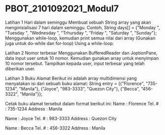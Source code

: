 # PBOT_2101092021_Modul7

Latihan 1 
Hari dalam seminggu 
Membuat sebuah String array yang akan menginisialisasi 7 hari dalam seminggu. 
Contoh, 
String days[] = {"Monday ", "Tuesday ", "Wednesday ", "Trhursday ", "Friday ", "Saturday ", "Sunday"};
Menggunakan while-loop, kemudian print semua nilai dari array (Gunakan juga untuk do-while dan for-loop) Using a while-loop. 

Latihan 2 
Nomor terbesar 
Menggunakan BufferedReader dan JoptionPane, data input user untuk 10 nomor. 
Kemudian gunakan array untuk menyimpan 10 nomor tersebut. Tampilkan kepada user, 
input terbesar yang telah diberikan user. 

Latihan 3 
Buku Alamat 
Berikut ini adalah array multidimensi yang menyatakan isi dari sebuah buku alamat: 
String entry = {{"Florence", "735-1234", "Manila"}, 
 {"Joyce", "983-3333", "Quezon City"}, 
 {"Becca", "456-3322", "Manila"}}; 
 
Cetak buku alamat tersebut dalam format berikut ini: 
Name : Florence 
Tel. # : 735-1234 
Address : Manila 

Name : Joyce 
Tel. # : 983-3333 
Address : Quezon City 

Name : Becca 
Tel. # : 456-3322 
Address : Manila
